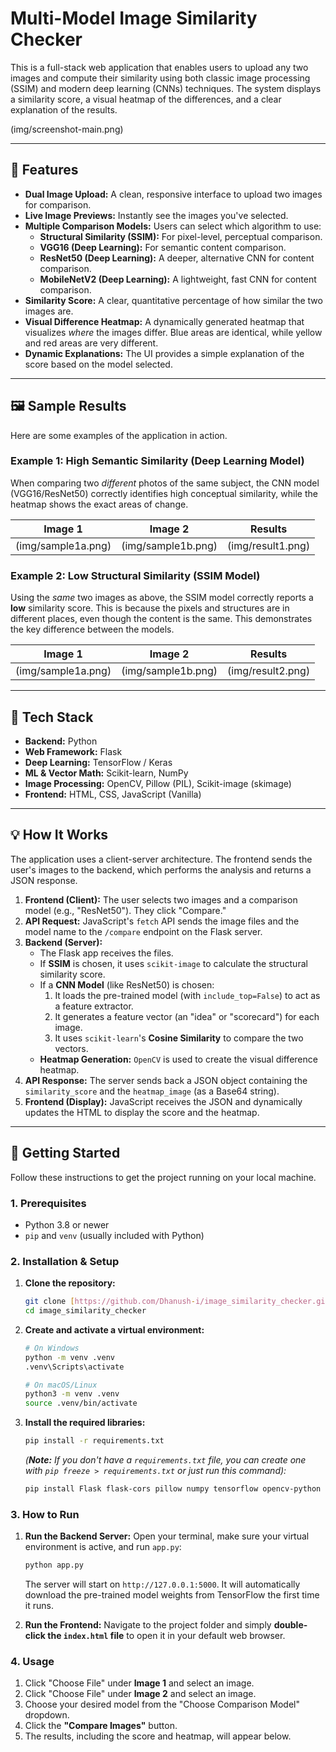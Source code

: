 # Multi-Model Image Similarity Checker

This is a full-stack web application that enables users to upload any two images and compute their similarity using both classic image processing (SSIM) and modern deep learning (CNNs) techniques. The system displays a similarity score, a visual heatmap of the differences, and a clear explanation of the results.

(img/screenshot-main.png)

---

## 🚀 Features

* **Dual Image Upload:** A clean, responsive interface to upload two images for comparison.
* **Live Image Previews:** Instantly see the images you've selected.
* **Multiple Comparison Models:** Users can select which algorithm to use:
    * **Structural Similarity (SSIM):** For pixel-level, perceptual comparison.
    * **VGG16 (Deep Learning):** For semantic content comparison.
    * **ResNet50 (Deep Learning):** A deeper, alternative CNN for content comparison.
    * **MobileNetV2 (Deep Learning):** A lightweight, fast CNN for content comparison.
* **Similarity Score:** A clear, quantitative percentage of how similar the two images are.
* **Visual Difference Heatmap:** A dynamically generated heatmap that visualizes *where* the images differ. Blue areas are identical, while yellow and red areas are very different.
* **Dynamic Explanations:** The UI provides a simple explanation of the score based on the model selected.

---

## 🖼️ Sample Results

Here are some examples of the application in action.

### Example 1: High Semantic Similarity (Deep Learning Model)

When comparing two *different* photos of the same subject, the CNN model (VGG16/ResNet50) correctly identifies high conceptual similarity, while the heatmap shows the exact areas of change.

| Image 1 | Image 2 | Results |
| :---: | :---: | :---: |
| (img/sample1a.png) | (img/sample1b.png) | (img/result1.png) |


### Example 2: Low Structural Similarity (SSIM Model)

Using the *same* two images as above, the SSIM model correctly reports a **low** similarity score. This is because the pixels and structures are in different places, even though the content is the same. This demonstrates the key difference between the models.

| Image 1 | Image 2 | Results |
| :---: | :---: | :---: |
| (img/sample1a.png) | (img/sample1b.png) | (img/result2.png) |

---

## 🔧 Tech Stack

* **Backend:** Python
* **Web Framework:** Flask
* **Deep Learning:** TensorFlow / Keras
* **ML & Vector Math:** Scikit-learn, NumPy
* **Image Processing:** OpenCV, Pillow (PIL), Scikit-image (skimage)
* **Frontend:** HTML, CSS, JavaScript (Vanilla)

---

## 💡 How It Works

The application uses a client-server architecture. The frontend sends the user's images to the backend, which performs the analysis and returns a JSON response.



1.  **Frontend (Client):** The user selects two images and a comparison model (e.g., "ResNet50"). They click "Compare."
2.  **API Request:** JavaScript's `fetch` API sends the image files and the model name to the `/compare` endpoint on the Flask server.
3.  **Backend (Server):**
    * The Flask app receives the files.
    * If **SSIM** is chosen, it uses `scikit-image` to calculate the structural similarity score.
    * If a **CNN Model** (like ResNet50) is chosen:
        1.  It loads the pre-trained model (with `include_top=False`) to act as a feature extractor.
        2.  It generates a feature vector (an "idea" or "scorecard") for each image.
        3.  It uses `scikit-learn`'s **Cosine Similarity** to compare the two vectors.
    * **Heatmap Generation:** `OpenCV` is used to create the visual difference heatmap.
4.  **API Response:** The server sends back a JSON object containing the `similarity_score` and the `heatmap_image` (as a Base64 string).
5.  **Frontend (Display):** JavaScript receives the JSON and dynamically updates the HTML to display the score and the heatmap.

---

## 🏁 Getting Started

Follow these instructions to get the project running on your local machine.

### 1. Prerequisites

* Python 3.8 or newer
* `pip` and `venv` (usually included with Python)

### 2. Installation & Setup

1.  **Clone the repository:**
    ```bash
    git clone [https://github.com/Dhanush-i/image_similarity_checker.git](https://github.com/Dhanush-i/image_similarity_checker.git)
    cd image_similarity_checker
    ```

2.  **Create and activate a virtual environment:**
    ```bash
    # On Windows
    python -m venv .venv
    .venv\Scripts\activate
    
    # On macOS/Linux
    python3 -m venv .venv
    source .venv/bin/activate
    ```

3.  **Install the required libraries:**
    ```bash
    pip install -r requirements.txt
    ```
    *(**Note:** If you don't have a `requirements.txt` file, you can create one with `pip freeze > requirements.txt` or just run this command):*
    ```bash
    pip install Flask flask-cors pillow numpy tensorflow opencv-python scikit-image
    ```

### 3. How to Run

1.  **Run the Backend Server:**
    Open your terminal, make sure your virtual environment is active, and run `app.py`:
    ```bash
    python app.py
    ```
    The server will start on `http://127.0.0.1:5000`. It will automatically download the pre-trained model weights from TensorFlow the first time it runs.

2.  **Run the Frontend:**
    Navigate to the project folder and simply **double-click the `index.html` file** to open it in your default web browser.

### 4. Usage

1.  Click "Choose File" under **Image 1** and select an image.
2.  Click "Choose File" under **Image 2** and select an image.
3.  Choose your desired model from the "Choose Comparison Model" dropdown.
4.  Click the **"Compare Images"** button.
5.  The results, including the score and heatmap, will appear below.
